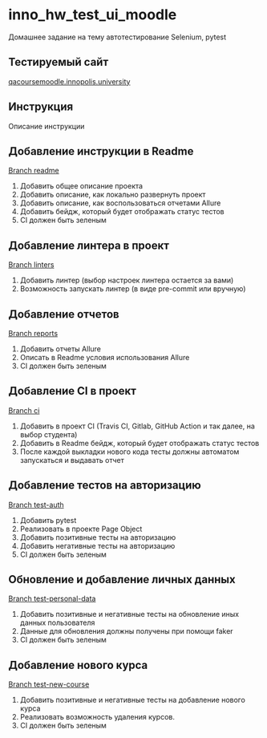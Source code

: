 # inno_hw_test_ui_moodle
Домашнее задание на тему автотестирование Selenium, pytest

## Тестируемый сайт
[qacoursemoodle.innopolis.university](https://qacoursemoodle.innopolis.university)

## Инструкция
Описание инструкции

## Добавление инструкции в Readme
[Branch readme](pull/1)
1. Добавить общее описание проекта
2. Добавить описание, как локально развернуть проект
3. Добавить описание, как воспользоваться отчетами Allure
4. Добавить бейдж, который будет отображать статус тестов
5. CI должен быть зеленым

## Добавление линтера в проект
[Branch linters]()
1. Добавить линтер (выбор настроек линтера остается за вами)
2. Возможность запускать линтер (в виде pre-commit или вручную)

## Добавление отчетов
[Branch reports]()
1. Добавить отчеты Allure
2. Описать в Readme условия использования Allure
3. CI должен быть зеленым

## Добавление CI в проект
[Branch ci]()
1. Добавить в проект CI (Travis CI, Gitlab, GitHub Action и так далее, на выбор студента)
2. Добавить в Readme бейдж, который будет отображать статус тестов
3. После каждой выкладки нового кода тесты должны автоматом запускаться и выдавать отчет

## Добавление тестов на авторизацию
[Branch test-auth]()
1. Добавить pytest
2. Реализовать в проекте Page Object
3. Добавить позитивные тесты на авторизацию
4. Добавить негативные тесты на авторизацию
5. CI должен быть зеленым

## Обновление и добавление личных данных
[Branch test-personal-data]()
1. Добавить позитивные и негативные тесты на обновление иных данных пользователя
2. Данные для обновления должны получены при помощи faker
3. CI должен быть зеленым

## Добавление нового курса
[Branch test-new-course]()
1. Добавить позитивные и негативные тесты на добавление нового курса
2. Реализовать возможность удаления курсов.
3. CI должен быть зеленым
